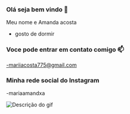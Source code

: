 ### **Olá seja bem vindo** 🔪

Meu nome e Amanda acosta

- gosto de dormir

### Voce pode entrar em contato comigo 📫

-mariiacosta775@gmail.com

### Minha rede social do Instagram

-mariaamandxa

![Descrição do gif](https://media.giphy.com/media/5Yd9WgmTNfXn5cge5k/giphy.gif)
